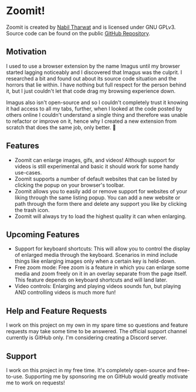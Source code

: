 # Zoomit!

Zoomit is created by [Nabil Tharwat](https://iamnabil.netlify.app) and is
licensed under GNU GPLv3. Source code can be found on the public [GitHub
Repository](https://github.com/KL13NT/zoomit#readme).

## Motivation

I used to use a browser extension by the name Imagus until my browser
started lagging noticeably and I discovered that Imagus was the culprit.
I researched a bit and found out about its source code situation and the
horrors that lie within. I have nothing but full respect for the person
behind it, but I just couldn't let that code drag my browsing experience
down.

Imagus also isn't open-source and so I couldn't completely trust it
knowing it had access to all my tabs, further, when I looked at the code
posted by others online I couldn't understand a single thing and
therefore was unable to refactor or improve on it, hence why I created a
new extension from scratch that does the same job, only better. 🤞

## Features

- Zoomit can enlarge images, gifs, and videos! Although support for
  videos is still experimental and basic it should work for some handy
  use-cases.
- Zoomit supports a number of default websites that can be listed by
  clicking the popup on your browser's toolbar.
- Zoomit allows you to easily add or remove support for websites of your
  liking through the same listing popup. You can add a new website or path
  through the form there and delete any support you like by clicking the
  trash icon.
- Zoomit will always try to load the highest quality it can when
  enlarging.

## Upcoming Features

- Support for keyboard shortcuts: This will allow you to control the
  display of enlarged media through the keyboard. Scenarios in mind
  include things like enlarging images only when a certain key is
  held-down.
- Free zoom mode: Free zoom is a feature in which you can enlarge some
  media and zoom freely on it in an overlay separate from the page itself.
  This feature depends on keyboard shortcuts and will land later.
- Video controls: Enlarging and playing videos sounds fun, but playing
  AND controlling videos is much more fun!

## Help and Feature Requests

I work on this project on my own in my spare time so questions and
feature requests may take some time to be answered. The official support
channel currently is GitHub only. I'm considering creating a Discord
server.

## Support

I work on this project in my free time. It's completely open-source and
free-to-use. Supporting me by sponsoring me on
GitHub would greatly motivate me to work on requests!
